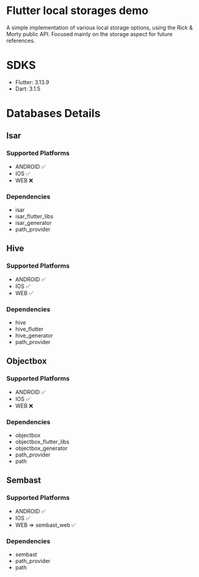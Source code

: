 # Flutter local storages demo

A simple implementation of various local storage options, using the Rick & Morty public API. Focused mainly on the storage aspect for future references.

# SDKS
- Flutter: 3.13.9
- Dart: 3.1.5

# Databases Details

## Isar
### Supported Platforms
- ANDROID ✅
- IOS ✅
- WEB ❌
### Dependencies
- isar
- isar_flutter_libs
- isar_generator
- path_provider

## Hive
### Supported Platforms
- ANDROID ✅
- IOS ✅
- WEB ✅
### Dependencies
- hive
- hive_flutter
- hive_generator
- path_provider

## Objectbox
### Supported Platforms
- ANDROID ✅
- IOS ✅
- WEB ❌
### Dependencies
- objectbox
- objectbox_flutter_libs
- objectbox_generator
- path_provider
- path

## Sembast
### Supported Platforms
- ANDROID ✅
- IOS ✅
- WEB => sembast_web ✅
### Dependencies
- sembast
- path_provider
- path
